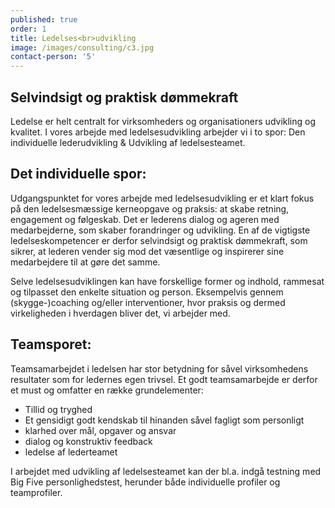 ```yaml
---
published: true
order: 1
title: Ledelses<br>udvikling
image: /images/consulting/c3.jpg
contact-person: '5'
---
```


## Selvindsigt og praktisk dømmekraft

Ledelse er helt centralt for virksomheders og organisationers udvikling og kvalitet.
I vores arbejde med ledelsesudvikling arbejder vi i to spor: Den individuelle lederudvikling & Udvikling af ledelsesteamet.

## Det individuelle spor:
Udgangspunktet for vores arbejde med ledelsesudvikling er et klart fokus på den ledelsesmæssige kerneopgave og praksis: at skabe retning, engagement og følgeskab. Det er lederens dialog og ageren med medarbejderne, som skaber forandringer og udvikling. En af de vigtigste ledelseskompetencer er derfor selvindsigt og praktisk dømmekraft, som sikrer, at lederen vender sig mod det væsentlige og inspirerer sine medarbejdere til at gøre det samme.

Selve ledelsesudviklingen kan have forskellige former og indhold, rammesat og tilpasset den enkelte situation og person. Eksempelvis gennem (skygge-)coaching og/eller interventioner, hvor praksis og dermed virkeligheden i hverdagen bliver det, vi arbejder med.

## Teamsporet:
Teamsamarbejdet i ledelsen har stor betydning for såvel virksomhedens resultater som for ledernes egen trivsel. Et godt teamsamarbejde er derfor et must og omfatter en række grundelementer:
- Tillid og tryghed
- Et gensidigt godt kendskab til hinanden såvel fagligt som personligt
- klarhed over mål, opgaver og ansvar
- dialog og konstruktiv feedback
- ledelse af lederteamet

I arbejdet med udvikling af ledelsesteamet kan der bl.a. indgå testning med Big Five personlighedstest, herunder både individuelle profiler og teamprofiler.
